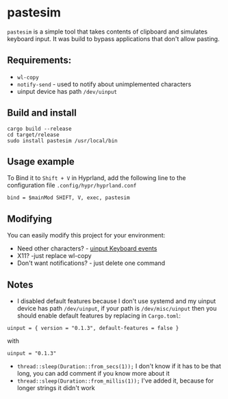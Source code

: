 # pastesim
`pastesim` is a simple tool that takes contents of clipboard and simulates keyboard input. It was build to bypass applications that don't allow pasting.

## Requirements:
- `wl-copy`
- `notify-send` - used to notify about unimplemented characters
- uinput device has path `/dev/uinput`

## Build and install
```
cargo build --release
cd target/release
sudo install pastesim /usr/local/bin
```

## Usage example
To Bind it to `Shift + V` in Hyprland, add the following line to the configuration file  `.config/hypr/hyprland.conf`
```
bind = $mainMod SHIFT, V, exec, pastesim
```

## Modifying
You can easily modify this project for your environment:
- Need other characters? - [uinput Keyboard events](https://docs.rs/uinput/latest/uinput/event/keyboard/enum.Key.html)
- X11?  -just replace wl-copy
- Don't want notifications? - just delete one command

## Notes
- I disabled default features because I don't use systemd and my uinput device has path `/dev/uinput`, if your path is `/dev/misc/uinput` then you should enable default features by replacing in `Cargo.toml`:
```
uinput = { version = "0.1.3", default-features = false }
```
with
```
uinput = "0.1.3"
```
- `thread::sleep(Duration::from_secs(1));` I don't know if it has to be that long, you can add comment if you know more about it
- `thread::sleep(Duration::from_millis(1));` I've added it, because for longer strings it didn't work
